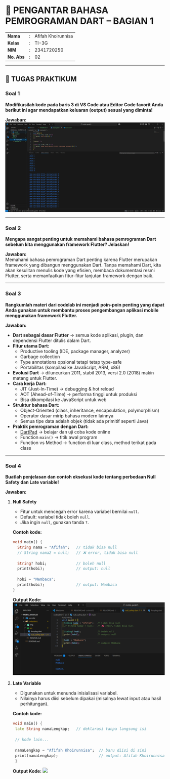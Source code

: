 # 📘 PENGANTAR BAHASA PEMROGRAMAN DART – BAGIAN 1  

<table>
  <tr>
    <td><b>Nama</b></td>
    <td>:</td>
    <td>Afifah Khoirunnisa</td>
  </tr>
  <tr>
    <td><b>Kelas</b></td>
    <td>:</td>
    <td>TI-3G</td>
  </tr>
  <tr>
    <td><b>NIM</b></td>
    <td>:</td>
    <td>2341720250</td>
  </tr>
  <tr>
    <td><b>No. Abs</b></td>
    <td>:</td>
    <td>02</td>
  </tr>
</table>  

---

## 📝 TUGAS PRAKTIKUM  

### Soal 1  
**Modifikasilah kode pada baris 3 di VS Code atau Editor Code favorit Anda berikut ini agar mendapatkan keluaran (output) sesuai yang diminta!**  

**Jawaban:**  
<img src="img/loop_dart.png" alt="contoh kode">  

---

### Soal 2  
**Mengapa sangat penting untuk memahami bahasa pemrograman Dart sebelum kita menggunakan framework Flutter? Jelaskan!**  

**Jawaban:**  
Memahami bahasa pemrograman Dart penting karena Flutter merupakan framework yang dibangun menggunakan Dart. Tanpa memahami Dart, kita akan kesulitan menulis kode yang efisien, membaca dokumentasi resmi Flutter, serta memanfaatkan fitur-fitur lanjutan framework dengan baik.  

---

### Soal 3  
**Rangkumlah materi dari codelab ini menjadi poin-poin penting yang dapat Anda gunakan untuk membantu proses pengembangan aplikasi mobile menggunakan framework Flutter.**  

**Jawaban:**  

- **Dart sebagai dasar Flutter** → semua kode aplikasi, plugin, dan dependensi Flutter ditulis dalam Dart.  
- **Fitur utama Dart:**  
  - Productive tooling (IDE, package manager, analyzer)  
  - Garbage collection  
  - Type annotations opsional tetapi tetap type-safe  
  - Portabilitas (kompilasi ke JavaScript, ARM, x86)  
- **Evolusi Dart** → diluncurkan 2011, stabil 2013, versi 2.0 (2018) makin matang untuk Flutter.  
- **Cara kerja Dart:**  
  - JIT (Just-In-Time) → debugging & hot reload  
  - AOT (Ahead-of-Time) → performa tinggi untuk produksi  
  - Bisa dikompilasi ke JavaScript untuk web  
- **Struktur bahasa Dart:**  
  - Object-Oriented (class, inheritance, encapsulation, polymorphism)  
  - Operator dasar mirip bahasa modern lainnya  
  - Semua tipe data adalah objek (tidak ada primitif seperti Java)  
- **Praktik pemrograman dengan Dart:**  
  - [DartPad](https://dartpad.dev) → belajar dan uji coba kode online  
  - Function `main()` → titik awal program  
  - Function vs Method → function di luar class, method terikat pada class  

---

### Soal 4  
**Buatlah penjelasan dan contoh eksekusi kode tentang perbedaan Null Safety dan Late variable!**  

**Jawaban:**  

1. **Null Safety**  
   - Fitur untuk mencegah error karena variabel bernilai `null`.  
   - Default: variabel tidak boleh `null`.  
   - Jika ingin `null`, gunakan tanda `?`.  

   **Contoh kode:**  
   ```dart
   void main() {
     String nama = "Afifah";   // tidak bisa null
     // String nama2 = null;   // ❌ error, tidak bisa null

     String? hobi;             // boleh null
     print(hobi);              // output: null

     hobi = "Membaca";
     print(hobi);              // output: Membaca
   }
   ```
   **Output Kode:**
   <img src="img/null_safety.png">
2. **Late Variable**  
   - Digunakan untuk menunda inisialisasi variabel.
   - Nilainya harus diisi sebelum dipakai (misalnya lewat input atau hasil perhitungan). 

   **Contoh kode:**  
   ```dart
   void main() {
    late String namaLengkap;   // deklarasi tanpa langsung isi

    // kode lain...

    namaLengkap = "Afifah Khoirunnisa";  // baru diisi di sini
    print(namaLengkap);                  // output: Afifah Khoirunnisa
    }
    ```
    **Output Kode:**
   <img src="img/late_variable.png">